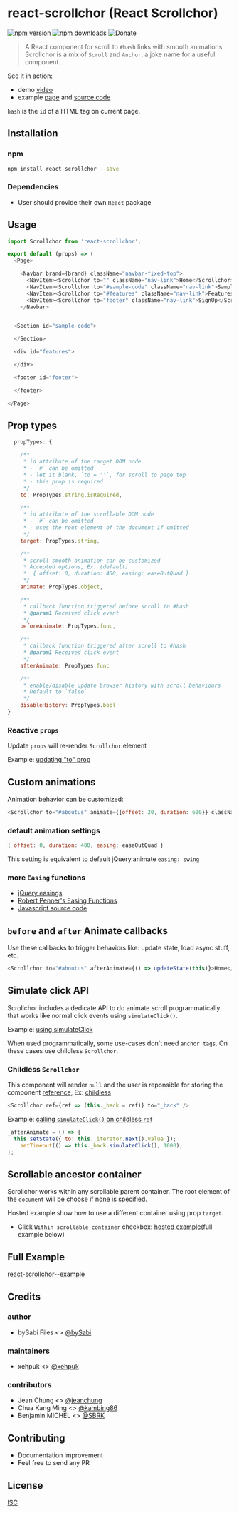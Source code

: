 # react-scrollchor (React Scrollchor)

[![npm version](https://badge.fury.io/js/react-scrollchor.svg)](https://badge.fury.io/js/react-scrollchor)
[![npm downloads](https://img.shields.io/npm/dm/react-scrollchor.svg?style=flat-square)](https://www.npmjs.com/package/react-scrollchor)
[![Donate](https://img.shields.io/badge/$-support-green.svg?style=flat-square)](https://paypal.me/bySabi/10)

> A React component for scroll to `#hash` links with smooth animations.
> Scrollchor is a mix of `Scroll` and `Anchor`, a joke name for a useful component.

See it in action:
* demo [video](https://github.com/some-react-components/react-scrollchor/blob/example/demo/scrollchor.webm?raw=true)
* example [page](https://some-react-components.github.io/react-scrollchor/) and [source code](https://github.com/some-react-components/react-scrollchor/tree/example)


`hash` is the `id` of a HTML tag on current page.


## Installation

### npm

```bash
npm install react-scrollchor --save
```

### Dependencies
* User should provide their own `React` package


## Usage

```js
import Scrollchor from 'react-scrollchor';
```
```js
export default (props) => (
  <Page>

    <Navbar brand={brand} className="navbar-fixed-top">
      <NavItem><Scrollchor to="" className="nav-link">Home</Scrollchor></NavItem>
      <NavItem><Scrollchor to="#sample-code" className="nav-link">Sample</Scrollchor></NavItem>
      <NavItem><Scrollchor to="#features" className="nav-link">Features</Scrollchor></NavItem>
      <NavItem><Scrollchor to="footer" className="nav-link">SignUp</Scrollchor></NavItem>
    </Navbar>


  <Section id="sample-code">

  </Section>

  <div id="features">

  </div>

  <footer id="footer">

  </footer>

</Page>
```

## Prop types
```js
  propTypes: {

    /**
     * id attribute of the target DOM node
     * - `#` can be omitted
     * - let it blank, `to = ''`, for scroll to page top
     * - this prop is required
     */
    to: PropTypes.string.isRequired,

    /**
     * id attribute of the scrollable DOM node
     * - `#` can be omitted
     * - uses the root element of the document if omitted
     */
    target: PropTypes.string,

    /**
     * scroll smooth animation can be customized
     * Accepted options, Ex: (default)
     *  { offset: 0, duration: 400, easing: easeOutQuad }
     */
    animate: PropTypes.object,

    /**
     * callback function triggered before scroll to #hash
     * @param1 Received click event
     */
    beforeAnimate: PropTypes.func,

    /**
     * callback function triggered after scroll to #hash
     * @param1 Received click event
     */
    afterAnimate: PropTypes.func

    /**
     * enable/disable update browser history with scroll behaviours
     * Default to `false`
     */
    disableHistory: PropTypes.bool
}
```
### Reactive `props`
Update `props` will re-render `Scrollchor` element

Example: [updating  "to" prop](https://github.com/some-react-components/react-scrollchor/blob/example/src/App.js#L28)

## Custom animations

Animation behavior can be customized:

```js
<Scrollchor to="#aboutus" animate={{offset: 20, duration: 600}} className="nav-link">Home</Scrollchor>
```

### default animation settings
```js
{ offset: 0, duration: 400, easing: easeOutQuad }
```
This setting is equivalent to default jQuery.animate `easing: swing`

### more `Easing` functions

* [jQuery easings](http://api.jqueryui.com/easings/)
* [Robert Penner's Easing Functions](http://robertpenner.com/easing/)
* [Javascript source code](https://github.com/danro/jquery-easing/blob/master/jquery.easing.js)


## `before` and `after` Animate callbacks
Use these callbacks to trigger behaviors like: update state, load async stuff, etc.
```js
<Scrollchor to="#aboutus" afterAnimate={() => updateState(this)}>Home</Scrollchor>
```

## Simulate click API
Scrollchor includes a dedicate API to do animate scroll programmatically that works like normal click events using `simulateClick()`.

Example: [using simulateClick](https://github.com/some-react-components/react-scrollchor/blob/example/src/App.js#L16)

When used programmatically, some use-cases don't need `anchor tags`. On these cases use childless `Scrollchor`.

### Childless  `Scrollchor`
This component will render `null` and the user is reponsible for storing the component [reference](https://facebook.github.io/react/docs/refs-and-the-dom.html), Ex: [childless](https://github.com/some-react-components/react-scrollchor/blob/example/src/App.js#L23)
```js
<Scrollchor ref={ref => (this._back = ref)} to="_back" />
```
Example: [calling `simulateClick()` on childless `ref`](https://github.com/some-react-components/react-scrollchor/blob/example/src/App.js#L16)
```js
_afterAnimate = () => {
  this.setState({ to: this._iterator.next().value });
    setTimeout(() => this._back.simulateClick(), 1000);
};
```

## Scrollable ancestor container
Scrollchor works within any scrollable parent container. The root element of the `document` will be choose if none is specified.

Hosted example show how to use a different container using prop `target`.
* Click `Within scrollable container` checkbox: [hosted example](https://some-react-components.github.io/react-scrollchor/)(full example below)


## Full Example

[react-scrollchor--example](https://github.com/some-react-components/react-scrollchor/tree/example)

## Credits

### author
* bySabi Files <> [@bySabi](https://github.com/bySabi)

### maintainers
* xehpuk <> [@xehpuk](https://github.com/xehpuk)

### contributors
* Jean Chung <> [@jeanchung](https://github.com/jeanchung)
* Chua Kang Ming <> [@kambing86](https://github.com/kambing86)
* Benjamin MICHEL <> [@SBRK](https://github.com/SBRK)

## Contributing

* Documentation improvement
* Feel free to send any PR

## License

[ISC][isc-license]

[isc-license]:./LICENSE
